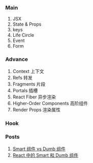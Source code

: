### Main
1. JSX
2. State & Props
3. keys
4. Life Circle
5. Event
6. Form

### Advance
1. Context 上下文
2. Refs 转发
3. Fragments 片段
4. Portals 插槽
5. React Fiber 异步渲染
6. Higher-Order Components 高阶组件
7. Render Props 渲染属性

### Hook

### Posts
1. [Smart 组件 vs Dumb 组件](http://huziketang.mangojuice.top/books/react/lesson43)
2. [React 中的 Smart 和 Dumb 组件](https://jaketrent.com/post/smart-dumb-components-react/)